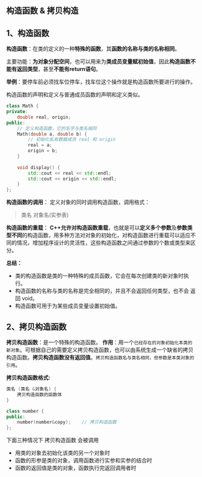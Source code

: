 ## 构造函数 & 拷贝构造 

## 1、构造函数
**构造函数**：在类的定义的一种**特殊的函数**，其**函数的名称与类的名称相同**。

主要功能：**为对象分配空间**，也可以用来为**类成员变量赋初始值**，因此**构造函数不能有返回类型**，甚至**不能有return语句**。

**举例**：要停车前必须找车位停车，找车位这个操作就是构造函数所要进行的操作。

构造函数的声明和定义与普通成员函数的声明和定义类似。


```c++
class Math {
private:
    double real, origin;
public:
    // 定义构造函数，它的名字与类名相同
    Math(double a, double b) { 
        // 初始化私有数据成员 real 和 origin
        real = a;
        origin = b; 
    }
    
    void display() {
        std::cout << real << std::endl;
        std::cout << origin << std::endl;
    }
};

```

**构造函数的调用**：
定义对象的同时调用构造函数，调用格式：

> 类名 对象名(实参表)
 
 
**构造函数的重载**：
**C++允许对构造函数重载**，也就是可以**定义多个参数**及**参数类型不同**的构造函数，用多种方法对对象的初始化，对构造函数进行重载可以适应不同的情况，增加程序设计的灵活性，这些构造函数之间通过参数的个数或类型来区分。

**总结：**
+ 类的构造函数是类的一种特殊的成员函数，它会在每次创建类的新对象时执行。
+ 构造函数的名称与类的名称是完全相同的，并且不会返回任何类型，也不会 返回 void。
+ 构造函数可用于为某些成员变量设置初始值。


## 2、拷贝构造函数
**拷贝构造函数**：是一个特殊的构造函数。
**作用**：用一个`已经存在的对象初始化本类的新对象`。可根据自己的需要定义拷贝构造函数，也可以由系统生成一个缺省的拷贝构造函数。**拷贝构造函数没有返回值**。`拷贝构造函数名与类名相同，但参数是本类对象的引用`。

**拷贝构造函数格式:**

```c++
类名 (类名 &对象名) {
    拷贝构造函数的函数体
}

class number {
public:
    number(number&copy);    // 拷贝构造函数
};
```

下面三种情况下 拷贝构造函数 会被调用
+ 用类的对象去初始化该类的另一个对象时
+ 函数的形参是类的对象，调用函数进行实参和实参的结合时
+ 函数的返回值是类的对象，函数执行完返回调用者时
